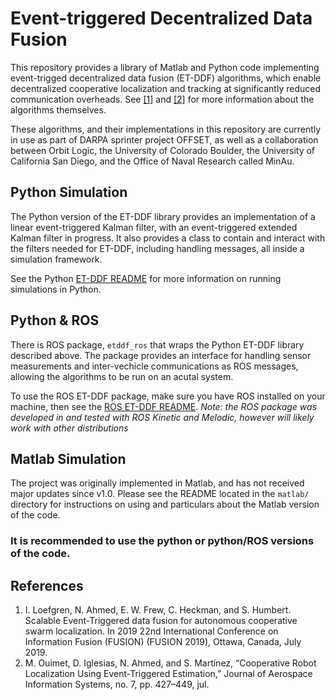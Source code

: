 # Event-triggered Decentralized Data Fusion

This repository provides a library of Matlab and Python code implementing event-trigged decentralized data fusion (ET-DDF) algorithms, which enable decentralized cooperative localization and tracking at significantly reduced communication overheads. See [[1]](#References) and [[2]](#References) for more information about the algorithms themselves.

These algorithms, and their implementations in this repository are currently in use as part of DARPA sprinter project OFFSET, as well as a collaboration between Orbit Logic, the University of Colorado Boulder, the University of California San Diego, and the Office of Naval Research called MinAu.


## Python Simulation

The Python version of the ET-DDF library provides an implementation of a linear event-triggered Kalman filter, with an event-triggered extended Kalman filter in progress. It also provides a class to contain and interact with the filters needed for ET-DDF, including handling messages, all inside a simulation framework.

See the Python [ET-DDF README](python/etddf/README.md) for more information on running simulations in Python.


## Python & ROS

There is ROS package, `etddf_ros` that wraps the Python ET-DDF library described above. The package provides an interface for handling sensor measurements and inter-vechicle communications as ROS messages, allowing the algorithms to be run on an acutal system.

To use the ROS ET-DDF package, make sure you have ROS installed on your machine, then see the [ROS ET-DDF README](python/ros_wrapper/README.md). *Note: the ROS package was developed in and tested with ROS Kinetic and Melodic, however will likely work with other distributions* 

## Matlab Simulation

The project was originally implemented in Matlab, and has not received major updates since v1.0. Please see the README located in the `matlab/` directory for instructions on using and particulars about the Matlab version of the code.

### __It is recommended to use the python or python/ROS versions of the code.__


## References

1) I. Loefgren, N. Ahmed, E. W. Frew,  C. Heckman, and S. Humbert. Scalable Event-Triggered data fusion for autonomous cooperative swarm localization. In 2019 22nd International Conference on Information Fusion (FUSION) (FUSION 2019), Ottawa, Canada, July 2019. 
2) M. Ouimet, D. Iglesias, N. Ahmed, and S. Martı́nez, “Cooperative Robot
Localization Using Event-Triggered Estimation,” Journal of Aerospace
Information Systems, no. 7, pp. 427–449, jul.

